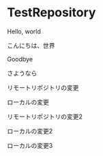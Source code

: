 # TestRepository

Hello, world

こんにちは、世界

Goodbye

さようなら

リモートリポジトリの変更

ローカルの変更

リモートリポジトリの変更2

ローカルの変更2

ローカルの変更3

